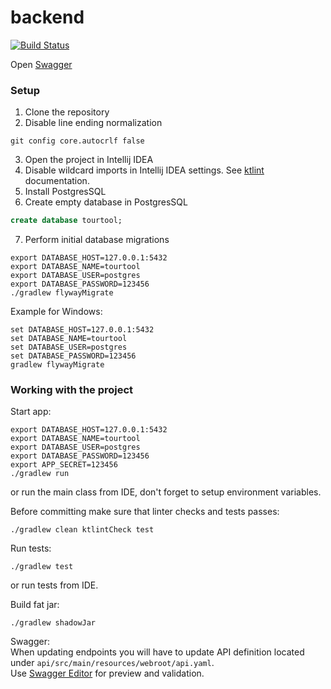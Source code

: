 # backend
[![Build Status](http://149.156.146.249:60001/jenkins/job/backend/job/master/badge/icon?style=flat-square)](http://149.156.146.249:60001/jenkins/job/backend/job/master/)

Open [Swagger](http://149.156.146.249:60001/api/swagger/index.html)

### Setup

1. Clone the repository
2. Disable line ending normalization
```
git config core.autocrlf false
```
3. Open the project in Intellij IDEA
4. Disable wildcard imports in Intellij IDEA settings. See [ktlint](https://github.com/pinterest/ktlint#option-3) documentation. 
5. Install PostgresSQL
6. Create empty database in PostgresSQL
```sql
create database tourtool;
```
7. Perform initial database migrations
```
export DATABASE_HOST=127.0.0.1:5432
export DATABASE_NAME=tourtool
export DATABASE_USER=postgres
export DATABASE_PASSWORD=123456
./gradlew flywayMigrate
```

Example for Windows:
```
set DATABASE_HOST=127.0.0.1:5432
set DATABASE_NAME=tourtool
set DATABASE_USER=postgres
set DATABASE_PASSWORD=123456
gradlew flywayMigrate
```

### Working with the project

Start app:
```
export DATABASE_HOST=127.0.0.1:5432
export DATABASE_NAME=tourtool
export DATABASE_USER=postgres
export DATABASE_PASSWORD=123456
export APP_SECRET=123456
./gradlew run
```
or run the main class from IDE, don't forget to setup environment variables.

Before committing make sure that linter checks and tests passes:
```
./gradlew clean ktlintCheck test
```

Run tests:
```
./gradlew test
```
or run tests from IDE.

Build fat jar:
```
./gradlew shadowJar
```

Swagger:  
When updating endpoints you will have to update API definition
located under `api/src/main/resources/webroot/api.yaml`.  
Use [Swagger Editor](https://editor.swagger.io/) for preview and validation.
